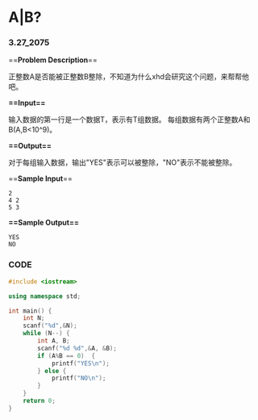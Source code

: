# A|B?

### 3.27_2075

==**Problem Description**==

正整数A是否能被正整数B整除，不知道为什么xhd会研究这个问题，来帮帮他吧。

**==Input==**

输入数据的第一行是一个数据T，表示有T组数据。
每组数据有两个正整数A和B(A,B<10^9)。

**==Output==**

对于每组输入数据，输出"YES"表示可以被整除，"NO"表示不能被整除。

==**Sample Input**==

```
2
4 2
5 3
```

**==Sample Output==**

```
YES
NO
```

 

### CODE

```cpp
#include <iostream>

using namespace std;

int main() {
    int N;
    scanf("%d",&N);
    while (N--) {
        int A, B;
        scanf("%d %d",&A, &B);
        if (A%B == 0)  {
            printf("YES\n");
        } else {
            printf("NO\n");
        }
    }
    return 0;
}
```

